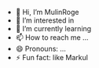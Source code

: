 - 👋 Hi, I’m MulinRoge
- 👀 I’m interested in 
- 🌱 I’m currently learning
- 📫 How to reach me ...
- 😄 Pronouns: ...
- ⚡ Fun fact: like Markul

<!---
MulinRoge/MulinRoge is a ✨ special ✨ repository because its `README.md` (this file) appears on your GitHub profile.
You can click the Preview link to take a look at your changes.
--->
